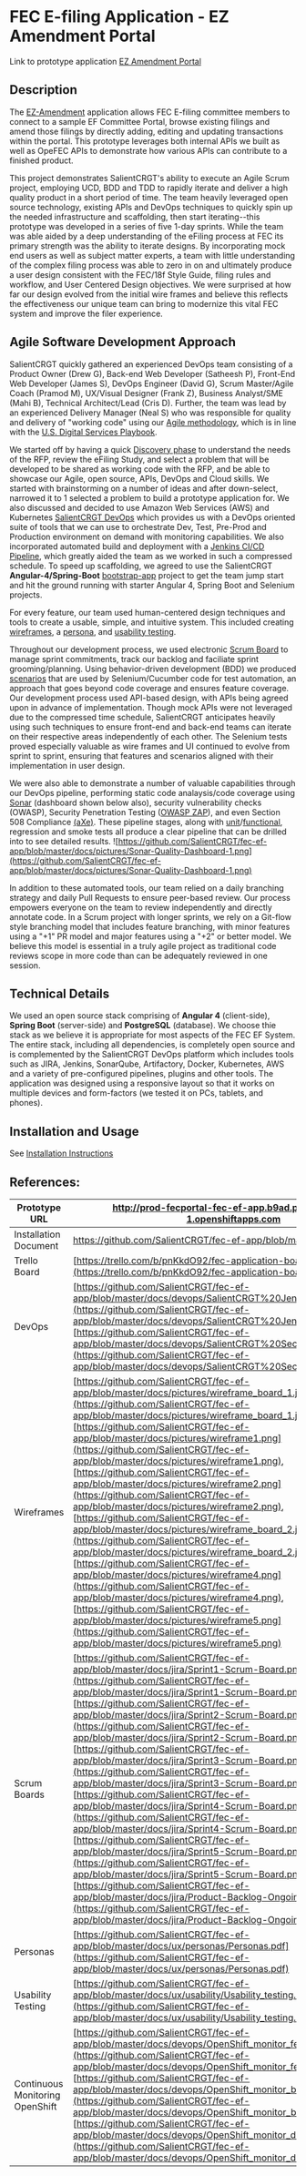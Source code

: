 FEC E-filing Application - EZ Amendment Portal
==============================================
Link to prototype application [EZ Amendment Portal](http://prod-fecportal-fec-ef-app.b9ad.pro-us-east-1.openshiftapps.com)

## Description

The [EZ-Amendment](http://prod-fecportal-fec-ef-app.b9ad.pro-us-east-1.openshiftapps.com/) application allows FEC E-filing committee members to connect to a sample EF Committee Portal, browse existing filings and amend those filings by directly adding, editing and updating transactions within the portal. This prototype leverages both internal APIs we built as well as OpeFEC APIs to demonstrate how various APIs can contribute to a finished product. 

This project demonstrates SalientCRGT's ability to execute an Agile Scrum project, employing UCD, BDD and TDD to rapidly iterate and deliver a high quality product in a short period of time. The team heavily leveraged open source technology, existing APIs and DevOps techniques to quickly spin up the needed infrastructure and scaffolding, then start iterating--this prototype was developed in a series of five 1-day sprints. While the team was able aided by a deep understanding of the eFiling process at FEC its primary strength was the ability to iterate designs. By incorporating mock end users as well as subject matter experts, a team with little understanding of the complex filing process was able to zero in on and ultimately produce a user design consistent with the FEC/18f Style Guide, filing rules and workflow, and User Centered Design objectives. We were surprised at how far our design evolved from the initial wire frames and believe this reflects the effectiveness our unique team can bring to modernize this vital FEC system and improve the filer experience.

## Agile Software Development Approach

SalientCRGT quickly gathered an experienced DevOps team consisting of a Product Owner (Drew G), Back-end Web Developer (Satheesh P), Front-End Web Developer (James S), DevOps Engineer (David G), Scrum Master/Agile Coach (Pramod M), UX/Visual Designer (Frank Z), Business Analyst/SME (Mahi B), Technical Architect/Lead (Cris D). Further, the team was lead by an experienced Delivery Manager (Neal S) who was responsible for quality and delivery of "working code" using our [Agile methodology](https://github.com/SalientCRGT/fec-ef-app/blob/master/docs/salientcrgt-agile-practices.md), which is in line with the [U.S. Digital Services Playbook](https://playbook.cio.gov/).

We started off by having a quick [Discovery phase](https://trello.com/b/pnKkdO92/fec-application-board) to understand the needs of the RFP, review the eFiling Study, and select a problem that will be developed to be shared as working code with the RFP, and be able to showcase our Agile, open source, APIs, DevOps and Cloud skills. We started with brainstorming on a number of ideas and after down-select, narrowed it to 1 selected a problem to build a prototype application for. We also discussed and decided to use Amazon Web Services (AWS) and Kubernetes [SalientCRGT DevOps](https://github.com/SalientCRGT/fec-ef-app/blob/master/docs/devops/SalientCRGT%20SecDevOps.png) which provides us with a DevOps oriented suite of tools that we can use to orchestrate Dev, Test, Pre-Prod and Production environment on demand with monitoring capabilities. We also incorporated automated build and deployment with a [Jenkins CI/CD Pipeline](https://github.com/SalientCRGT/fec-ef-app/blob/master/docs/devops/SalientCRGT%20Jenkins%20Pipeline.png), which greatly aided the team as we worked in such a compressed schedule. To speed up scaffolding, we agreed to use the SalientCRGT **Angular-4/Spring-Boot** [bootstrap-app](https://github.com/SalientCRGT/app-bootstrap) project to get the team jump start and hit the ground running with starter Angular 4, Spring Boot and Selenium projects.

For every feature, our team used human-centered design techniques and tools to create a usable, simple, and intuitive system. This included creating [wireframes](https://github.com/SalientCRGT/fec-ef-app/tree/master/docs/ux/wireframes), a [persona](https://github.com/SalientCRGT/fec-ef-app/tree/master/docs/ux/personas), and [usability testing](https://github.com/SalientCRGT/fec-ef-app/blob/master/docs/ux/usability/Usability_testing.md).

Throughout our development process, we used electronic [Scrum Board](https://github.com/SalientCRGT/fec-ef-app/blob/master/docs/jira/Sprint1-Scrum-Board.png) to manage sprint commitments, track our backlog and faciliate sprint grooming/planning. Using behavior-driven development (BDD) we produced [scenarios](https://github.com/SalientCRGT/fec-ef-app/tree/master/selenium/src/test/resources/features) that are used by Selenium/Cucumber code for test automation, an approach that goes beyond code coverage and ensures feature coverage. Our development process used API-based design, with APIs being agreed upon in advance of implementation. Though mock APIs were not leveraged due to the compressed time schedule, SalientCRGT anticipates heavily using such techniques to ensure front-end and back-end teams can iterate on their respective areas independently of each other. The Selenium tests proved especially valuable as wire frames and UI continued to evolve from sprint to sprint, ensuring that features and scenarios aligned with their implementation in user design.

We were also able to demonstrate a number of valuable capabilities through our DevOps pipeline, performing static code analaysis/code coverage using [Sonar](https://github.com/SalientCRGT/fec-ef-app/blob/master/docs/pictures/Sonar-Quality-Dashboard-1.png) (dashboard shown below also), security vulnerability checks (OWASP), Security Penetration Testing ([OWASP ZAP](https://github.com/SalientCRGT/fec-ef-app/blob/master/docs/devops/ZAP%20Scanning%20Report.pdf)), and even Section 508 Compliance [(aXe)](https://github.com/SalientCRGT/fec-ef-app/blob/master/docs/devops/aXe_reports_testSchedules.pdf). These pipeline stages, along with [unit](https://github.com/SalientCRGT/fec-ef-app/blob/master/docs/devops/Unit-Test-15-Results.png)/[functional](https://github.com/SalientCRGT/fec-ef-app/blob/master/docs/devops/Selenium-Functional-Testing.png), regression and smoke tests all produce a clear pipeline that can be drilled into to see detailed results. 
![https://github.com/SalientCRGT/fec-ef-app/blob/master/docs/pictures/Sonar-Quality-Dashboard-1.png](https://github.com/SalientCRGT/fec-ef-app/blob/master/docs/pictures/Sonar-Quality-Dashboard-1.png)


In addition to these automated tools, our team relied on a daily branching strategy and daily Pull Requests to ensure peer-based review. Our process empowers everyone on the team to review independently and directly annotate code. In a Scrum project with longer sprints, we rely on a Git-flow style branching model that includes feature branching, with minor features using a "+1" PR model and major features using a "+2" or better model. We believe this model is essential in a truly agile project as traditional code reviews scope in more code than can be adequately reviewed in one session.

## Technical Details

We used an open source stack comprising of **Angular 4** (client-side), **Spring Boot** (server-side) and **PostgreSQL** (database). We choose thie stack as we believe it is appropriate for most aspects of the FEC EF System. The entire stack, including all dependencies, is completely open source and is complemented by the SalientCRGT DevOps platform which includes tools such as JIRA, Jenkins, SonarQube, Artifactory, Docker, Kubernetes, AWS and a variety of pre-configured pipelines, plugins and other tools. The application was designed using a responsive layout so that it works on multiple devices and form-factors (we tested it on PCs, tablets, and phones). 

## Installation and Usage 
See [Installation Instructions](https://github.com/SalientCRGT/fec-ef-app/blob/master/INSTALL.md)

## References:

|Prototype URL|http://prod-fecportal-fec-ef-app.b9ad.pro-us-east-1.openshiftapps.com|
| --- | ---  |
| Installation Document | https://github.com/SalientCRGT/fec-ef-app/blob/master/INSTALL.md |
| Trello Board | [https://trello.com/b/pnKkdO92/fec-application-board](https://trello.com/b/pnKkdO92/fec-application-board) |
| DevOps | [https://github.com/SalientCRGT/fec-ef-app/blob/master/docs/devops/SalientCRGT%20Jenkins%20Pipeline.png](https://github.com/SalientCRGT/fec-ef-app/blob/master/docs/devops/SalientCRGT%20Jenkins%20Pipeline.png), [https://github.com/SalientCRGT/fec-ef-app/blob/master/docs/devops/SalientCRGT%20SecDevOps.png](https://github.com/SalientCRGT/fec-ef-app/blob/master/docs/devops/SalientCRGT%20SecDevOps.png)  |
| Wireframes | [https://github.com/SalientCRGT/fec-ef-app/blob/master/docs/pictures/wireframe_board_1.jpg](https://github.com/SalientCRGT/fec-ef-app/blob/master/docs/pictures/wireframe_board_1.jpg), [https://github.com/SalientCRGT/fec-ef-app/blob/master/docs/pictures/wireframe1.png](https://github.com/SalientCRGT/fec-ef-app/blob/master/docs/pictures/wireframe1.png), [https://github.com/SalientCRGT/fec-ef-app/blob/master/docs/pictures/wireframe2.png](https://github.com/SalientCRGT/fec-ef-app/blob/master/docs/pictures/wireframe2.png), [https://github.com/SalientCRGT/fec-ef-app/blob/master/docs/pictures/wireframe_board_2.jpg](https://github.com/SalientCRGT/fec-ef-app/blob/master/docs/pictures/wireframe_board_2.jpg), [https://github.com/SalientCRGT/fec-ef-app/blob/master/docs/pictures/wireframe4.png](https://github.com/SalientCRGT/fec-ef-app/blob/master/docs/pictures/wireframe4.png),  [https://github.com/SalientCRGT/fec-ef-app/blob/master/docs/pictures/wireframe5.png](https://github.com/SalientCRGT/fec-ef-app/blob/master/docs/pictures/wireframe5.png) |
| Scrum Boards | [https://github.com/SalientCRGT/fec-ef-app/blob/master/docs/jira/Sprint1-Scrum-Board.png](https://github.com/SalientCRGT/fec-ef-app/blob/master/docs/jira/Sprint1-Scrum-Board.png), [https://github.com/SalientCRGT/fec-ef-app/blob/master/docs/jira/Sprint2-Scrum-Board.png](https://github.com/SalientCRGT/fec-ef-app/blob/master/docs/jira/Sprint2-Scrum-Board.png), [https://github.com/SalientCRGT/fec-ef-app/blob/master/docs/jira/Sprint3-Scrum-Board.png](https://github.com/SalientCRGT/fec-ef-app/blob/master/docs/jira/Sprint3-Scrum-Board.png), [https://github.com/SalientCRGT/fec-ef-app/blob/master/docs/jira/Sprint4-Scrum-Board.png](https://github.com/SalientCRGT/fec-ef-app/blob/master/docs/jira/Sprint4-Scrum-Board.png), [https://github.com/SalientCRGT/fec-ef-app/blob/master/docs/jira/Sprint5-Scrum-Board.png](https://github.com/SalientCRGT/fec-ef-app/blob/master/docs/jira/Sprint5-Scrum-Board.png), [https://github.com/SalientCRGT/fec-ef-app/blob/master/docs/jira/Product-Backlog-Ongoing.png](https://github.com/SalientCRGT/fec-ef-app/blob/master/docs/jira/Product-Backlog-Ongoing.png) |
| Personas | [https://github.com/SalientCRGT/fec-ef-app/blob/master/docs/ux/personas/Personas.pdf](https://github.com/SalientCRGT/fec-ef-app/blob/master/docs/ux/personas/Personas.pdf) |
| Usability Testing | [https://github.com/SalientCRGT/fec-ef-app/blob/master/docs/ux/usability/Usability_testing.md](https://github.com/SalientCRGT/fec-ef-app/blob/master/docs/ux/usability/Usability_testing.md) |
| Continuous Monitoring OpenShift| [https://github.com/SalientCRGT/fec-ef-app/blob/master/docs/devops/OpenShift_monitor_fe_pod.png](https://github.com/SalientCRGT/fec-ef-app/blob/master/docs/devops/OpenShift_monitor_fe_pod.png), [https://github.com/SalientCRGT/fec-ef-app/blob/master/docs/devops/OpenShift_monitor_be_pod.png](https://github.com/SalientCRGT/fec-ef-app/blob/master/docs/devops/OpenShift_monitor_be_pod.png), [https://github.com/SalientCRGT/fec-ef-app/blob/master/docs/devops/OpenShift_monitor_db_pod.png](https://github.com/SalientCRGT/fec-ef-app/blob/master/docs/devops/OpenShift_monitor_db_pod.png)  |

